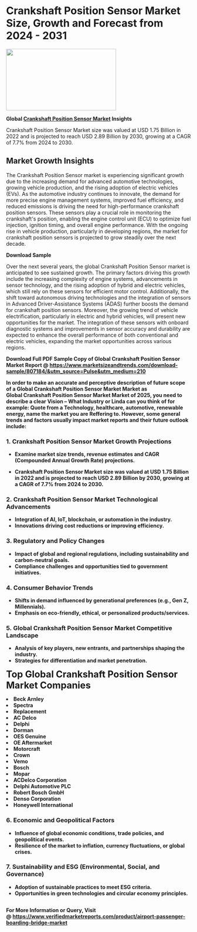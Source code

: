 <H1>Crankshaft Position Sensor Market Size, Growth and Forecast from 2024 - 2031</H1><img class="aligncenter size-medium wp-image-584254" src="https://thirdeyenews.in/wp-content/uploads/2024/09/Global-Market-Research-300x168.jpeg" alt="" width="300" height="168" /><p><strong>Global&nbsp;<a href="https://www.marketsizeandtrends.com/download-sample/807184/&amp;utm_source=Pulse&amp;utm_medium=210">Crankshaft Position Sensor Market</a> Insights</strong></p><p>Crankshaft Position Sensor Market size was valued at USD 1.75 Billion in 2022 and is projected to reach USD 2.89 Billion by 2030, growing at a CAGR of 7.7% from 2024 to 2030.</p><p><h2>Market Growth Insights</h2> <p>The Crankshaft Position Sensor market is experiencing significant growth due to the increasing demand for advanced automotive technologies, growing vehicle production, and the rising adoption of electric vehicles (EVs). As the automotive industry continues to innovate, the demand for more precise engine management systems, improved fuel efficiency, and reduced emissions is driving the need for high-performance crankshaft position sensors. These sensors play a crucial role in monitoring the crankshaft's position, enabling the engine control unit (ECU) to optimize fuel injection, ignition timing, and overall engine performance. With the ongoing rise in vehicle production, particularly in developing regions, the market for crankshaft position sensors is projected to grow steadily over the next decade.</p> <p><strong>Download Sample</strong></p> <p>Over the next several years, the global Crankshaft Position Sensor market is anticipated to see sustained growth. The primary factors driving this growth include the increasing complexity of engine systems, advancements in sensor technology, and the rising adoption of hybrid and electric vehicles, which still rely on these sensors for efficient motor control. Additionally, the shift toward autonomous driving technologies and the integration of sensors in Advanced Driver-Assistance Systems (ADAS) further boosts the demand for crankshaft position sensors. Moreover, the growing trend of vehicle electrification, particularly in electric and hybrid vehicles, will present new opportunities for the market. The integration of these sensors with onboard diagnostic systems and improvements in sensor accuracy and durability are expected to enhance the overall performance of both conventional and electric vehicles, expanding the market opportunities across various regions.</p> <p><strong></p><p><span class=""><strong>Download Full PDF Sample Copy of Global Crankshaft Position Sensor Market Report</strong> @ <a href="https://www.marketsizeandtrends.com/download-sample/807184/&amp;utm_source=Pulse&amp;utm_medium=210" target="_blank">https://www.marketsizeandtrends.com/download-sample/807184/&amp;utm_source=Pulse&amp;utm_medium=210</a></span></p><p>In order to make an accurate and perceptive description of future scope of a Global&nbsp;Crankshaft Position Sensor Market Market as Global&nbsp;Crankshaft Position Sensor Market Market of 2025, you need to describe a clear Vision &ndash; What Industry or Linda can you think of for example: Quote from a Technology, healthcare, automotive, renewable energy, name the market you are Reffering to. However, some general trends and factors usually impact market reports and their future outlook include:</p><h3>1.&nbsp;<strong>Crankshaft Position Sensor Market Growth Projections</strong></h3><ul><li>Examine market size trends, revenue estimates and CAGR (Compounded Annual Growth Rate) projections.</li><li><p>Crankshaft Position Sensor Market size was valued at USD 1.75 Billion in 2022 and is projected to reach USD 2.89 Billion by 2030, growing at a CAGR of 7.7% from 2024 to 2030.</p></li></ul><h3>2.&nbsp;<strong>Crankshaft Position Sensor Market Technological Advancements</strong></h3><ul><li>Integration of AI, IoT, blockchain, or automation in the industry.</li><li>Innovations driving cost reductions or improving efficiency.</li></ul><h3>3.&nbsp;<strong>Regulatory and Policy Changes</strong></h3><ul><li>Impact of global and regional regulations, including sustainability and carbon-neutral goals.</li><li>Compliance challenges and opportunities tied to government initiatives.</li></ul><h3>4.&nbsp;<strong>Consumer Behavior Trends</strong></h3><ul><li>Shifts in demand influenced by generational preferences (e.g., Gen Z, Millennials).</li><li>Emphasis on eco-friendly, ethical, or personalized products/services.</li></ul><h3>5.&nbsp;<strong>Global Crankshaft Position Sensor Market Competitive Landscape</strong></h3><ul><li>Analysis of key players, new entrants, and partnerships shaping the industry.</li><li>Strategies for differentiation and market penetration.</li></ul><p data-pm-slice="1 1 []"><span style="color: inherit; font-family: inherit; font-size: 25px;">Top Global Crankshaft Position Sensor Market Companies</span></p><div class="" data-test-id=""><p><li>Beck Arnley</li><li> Spectra</li><li> Replacement</li><li> AC Delco</li><li> Delphi</li><li> Dorman</li><li> OES Genuine</li><li> OE Aftermarket</li><li> Motorcraft</li><li> Crown</li><li> Vemo</li><li> Bosch</li><li> Mopar</li><li> ACDelco Corporation</li><li> Delphi Automotive PLC</li><li> Robert Bosch GmbH</li><li> Denso Corporation</li><li> Honeywell International</li></p></div><h3>6.&nbsp;<strong>Economic and Geopolitical Factors</strong></h3><ul><li>Influence of global economic conditions, trade policies, and geopolitical events.</li><li>Resilience of the market to inflation, currency fluctuations, or global crises.</li></ul><h3>7.&nbsp;<strong>Sustainability and ESG (Environmental, Social, and Governance)</strong></h3><ul><li>Adoption of sustainable practices to meet ESG criteria.</li><li>Opportunities in green technologies and circular economy principles.</li></ul><h2><strong style="font-size: 14px;">For More Information or Query, Visit @&nbsp;</strong><a style="background-color: #ffffff; font-size: 14px;" href="https://www.marketsizeandtrends.com/report/crankshaft-position-sensor-market/" target="_blank">https://www.verifiedmarketreports.com/product/airport-passenger-boarding-bridge-market</a></h2>
